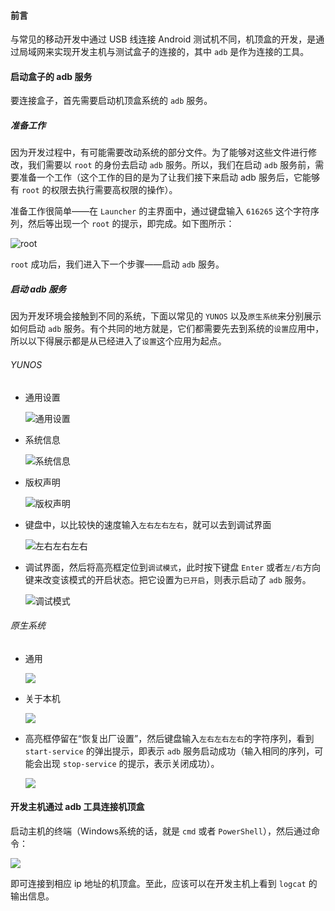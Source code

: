 #### 前言

与常见的移动开发中通过 USB 线连接 Android 测试机不同，机顶盒的开发，是通过局域网来实现开发主机与测试盒子的连接的，其中 `adb` 是作为连接的工具。

#### 启动盒子的 adb 服务

要连接盒子，首先需要启动机顶盒系统的 `adb` 服务。

##### 准备工作

因为开发过程中，有可能需要改动系统的部分文件。为了能够对这些文件进行修改，我们需要以 `root` 的身份去启动 `adb` 服务。所以，我们在启动 `adb` 服务前，需要准备一个工作（这个工作的目的是为了让我们接下来启动 adb 服务后，它能够有 `root` 的权限去执行需要高权限的操作）。

准备工作很简单——在 `Launcher` 的主界面中，通过键盘输入 `616265` 这个字符序列，然后等出现一个 `root` 的提示，即完成。如下图所示：

![root](http://7xrgtg.com1.z0.glb.clouddn.com/16-3-8/27863629.jpg)

`root` 成功后，我们进入下一个步骤——启动 `adb` 服务。

##### 启动 adb 服务

因为开发环境会接触到不同的系统，下面以常见的 `YUNOS` 以及`原生系统`来分别展示如何启动 `adb` 服务。有个共同的地方就是，它们都需要先去到系统的`设置`应用中，所以以下得展示都是从已经进入了`设置`这个应用为起点。

###### YUNOS

- 通用设置

  ![通用设置](http://7xrgtg.com1.z0.glb.clouddn.com/16-3-8/96183468.jpg)

- 系统信息

  ![系统信息](http://7xrgtg.com1.z0.glb.clouddn.com/16-3-8/12980468.jpg)

- 版权声明

  ![版权声明](http://7xrgtg.com1.z0.glb.clouddn.com/16-3-8/55399339.jpg)

- 键盘中，以比较快的速度输入`左右左右左右`，就可以去到调试界面

  ![左右左右左右](http://7xrgtg.com1.z0.glb.clouddn.com/16-3-8/30335951.jpg)

- 调试界面，然后将高亮框定位到`调试模式`，此时按下键盘 `Enter` 或者`左/右`方向键来改变该模式的开启状态。把它设置为`已开启`，则表示启动了 `adb` 服务。

  ![调试模式](http://7xrgtg.com1.z0.glb.clouddn.com/16-3-8/57933809.jpg)

###### 原生系统

- 通用

  ![](http://7xrgtg.com1.z0.glb.clouddn.com/16-3-8/52734791.jpg)

- 关于本机

  ![](http://7xrgtg.com1.z0.glb.clouddn.com/16-3-8/60533359.jpg)

- 高亮框停留在“恢复出厂设置”，然后键盘输入`左右左右左右`的字符序列，看到 `start-service` 的弹出提示，即表示 `adb` 服务启动成功（输入相同的序列，可能会出现 `stop-service` 的提示，表示关闭成功）。

  ![](http://7xrgtg.com1.z0.glb.clouddn.com/16-3-8/46765623.jpg)

#### 开发主机通过 adb 工具连接机顶盒

启动主机的终端（Windows系统的话，就是 `cmd` 或者 `PowerShell`），然后通过命令：

  ![](http://7xrgtg.com1.z0.glb.clouddn.com/16-3-8/2586446.jpg)

即可连接到相应 ip 地址的机顶盒。至此，应该可以在开发主机上看到 `logcat` 的输出信息。
